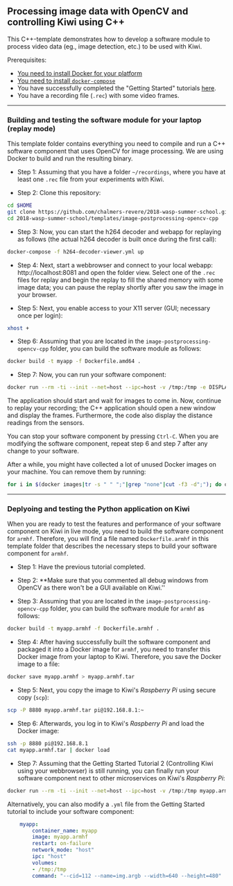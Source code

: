 ## Processing image data with OpenCV and controlling Kiwi using C++

This C++-template demonstrates how to develop a software module to process video data (eg., image detection, etc.) to be used with Kiwi.

Prerequisites:
* [You need to install Docker for your platform](https://docs.docker.com/install/linux/docker-ce/debian/#install-docker-ce)
* [You need to install `docker-compose`](https://docs.docker.com/compose/install/#install-compose)
* You have successfully completed the "Getting Started" tutorials [here](https://github.com/chalmers-revere/2018-wasp-summer-school/tree/master/getting-started).
* You have a recording file (`.rec`) with some video frames.

---

### Building and testing the software module for your laptop (replay mode)

This template folder contains everything you need to compile and run a C++ software component that uses OpenCV for image processing. We are using Docker to build and run the resulting binary.

* Step 1: Assuming that you have a folder `~/recordings`, where you have at least one `.rec` file from your experiments with Kiwi.

* Step 2: Clone this repository:
```bash
cd $HOME
git clone https://github.com/chalmers-revere/2018-wasp-summer-school.git
cd 2018-wasp-summer-school/templates/image-postprocessing-opencv-cpp
```

* Step 3: Now, you can start the h264 decoder and webapp for replaying as follows (the actual h264 decoder is built once during the first call):
```bash
docker-compose -f h264-decoder-viewer.yml up
```

* Step 4: Next, start a webbrowser and connect to your local webapp: http://localhost:8081 and open the folder view. Select one of the `.rec` files for replay and begin the replay to fill the shared memory with some image data; you can pause the replay shortly after you saw the image in your browser.

* Step 5: Next, you enable access to your X11 server (GUI; necessary once per login):
```bash
xhost +
```

* Step 6: Assuming that you are located in the `image-postprocessing-opencv-cpp` folder, you can build the software module as follows:
```bash
docker build -t myapp -f Dockerfile.amd64 .
```

* Step 7: Now, you can run your software component:
```bash
docker run --rm -ti --init --net=host --ipc=host -v /tmp:/tmp -e DISPLAY=$DISPLAY myapp --cid=253 --name=img.argb --width=640 --height=480 --verbose
```

The application should start and wait for images to come in. Now, continue to replay your recording; the C++ application should open a new window and display the frames. Furthermore, the code also display the distance readings from the sensors.

You can stop your software component by pressing `Ctrl-C`. When you are modifying the software component, repeat step 6 and step 7 after any change to your software.

After a while, you might have collected a lot of unused Docker images on your machine. You can remove them by running:
```bash
for i in $(docker images|tr -s " " ";"|grep "none"|cut -f3 -d";"); do docker rmi -f $i; done
```

---

### Deplyoing and testing the Python application on Kiwi

When you are ready to test the features and performance of your software component on Kiwi in live mode, you need to build the software component for `armhf`. Therefore, you will find a file named `Dockerfile.armhf` in this template folder that describes the necessary steps to build your software component for `armhf`.  

* Step 1: Have the previous tutorial completed.

* Step 2: **Make sure that you commented all debug windows from OpenCV as there won't be a GUI available on Kiwi.''

* Step 3: Assuming that you are located in the `image-postprocessing-opencv-cpp` folder, you can build the software module for `armhf` as follows:
```bash
docker build -t myapp.armhf -f Dockerfile.armhf .
```

* Step 4: After having successfully built the software component and packaged it into a Docker image for `armhf`, you need to transfer this Docker image from your laptop to Kiwi. Therefore, you save the Docker image to a file:
```bash
docker save myapp.armhf > myapp.armhf.tar
```

* Step 5: Next, you copy the image to Kiwi's *Raspberry Pi* using secure copy (`scp`):
```bash
scp -P 8880 myapp.armhf.tar pi@192.168.8.1:~
```

* Step 6: Afterwards, you log in to Kiwi's *Raspberry Pi* and load the Docker image:
```Bash
ssh -p 8880 pi@192.168.8.1
cat myapp.armhf.tar | docker load
```

* Step 7: Assuming that the Getting Started Tutorial 2 (Controlling Kiwi using your webbrowser) is still running, you can finally run your software component next to other microservices on Kiwi's *Raspberry Pi*:
```bash
docker run --rm -ti --init --net=host --ipc=host -v /tmp:/tmp myapp.armhf --cid=112 --name=img.argb --width=640 --height=480
```

Alternatively, you can also modify a `.yml` file from the Getting Started tutorial to include your software component:
```yml
    myapp:
        container_name: myapp
        image: myapp.armhf
        restart: on-failure
        network_mode: "host"
        ipc: "host"
        volumes:
        - /tmp:/tmp
        command: "--cid=112 --name=img.argb --width=640 --height=480"
```
